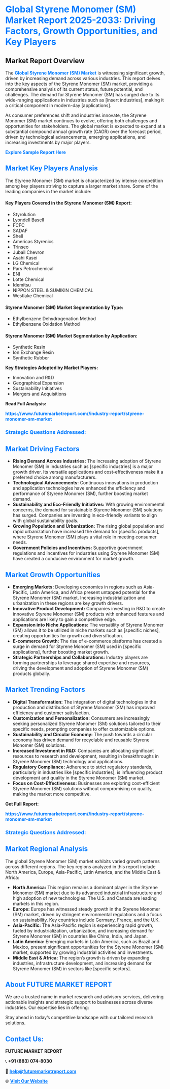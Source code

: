 <h1 style="color: #007BFF;">Global Styrene Monomer (SM) Market Report 2025-2033: Driving Factors, Growth Opportunities, and Key Players</h1>

<section id="overview">
<h2>Market Report Overview</h2>
<p>The <a href="https://www.futuremarketreport.com//industry-report/styrene-monomer-sm-market" style="color: #007BFF; text-decoration: none;"><strong>Global Styrene Monomer (SM) Market</strong></a> is witnessing significant growth, driven by increasing demand across various industries. This report delves into the key aspects of the Styrene Monomer (SM) market, providing a comprehensive analysis of its current status, future potential, and challenges. The demand for Styrene Monomer (SM) has surged due to its wide-ranging applications in industries such as [insert industries], making it a critical component in modern-day [applications].</p>
<p>As consumer preferences shift and industries innovate, the Styrene Monomer (SM) market continues to evolve, offering both challenges and opportunities for stakeholders. The global market is expected to expand at a substantial compound annual growth rate (CAGR) over the forecast period, driven by technological advancements, emerging applications, and increasing investments by major players.</p>
</section>

<section id="overview">
<p><a href="https://www.futuremarketreport.com//request-sample/reportId=59630" style="color: #007BFF; text-decoration: none;"><strong>Explore Sample Report Here</strong></a></p>
</section>

<section id="key-players">
<h2 style="color: #007BFF;">Market Key Players Analysis</h2>
<p>The Styrene Monomer (SM) market is characterized by intense competition among key players striving to capture a larger market share. Some of the leading companies in the market include:</p>
<h4>Key Players Covered in the Styrene Monomer (SM) Report:</h4>
<ul><li>Styrolution</li><li>Lyondell Basell</li><li>FCFC</li><li>SADAF</li><li>Shell</li><li>Americas Styrenics</li><li>Trinseo</li><li>Jubail Chevron</li><li>Asahi Kasei</li><li>LG Chemical</li><li>Pars Petrochemical</li><li>ENI</li><li>Lotte Chemical</li><li>Idemitsu</li><li>NIPPON STEEL &amp; SUMIKIN CHEMICAL</li><li>Westlake Chemical</li></ul>
<h4>Styrene Monomer (SM) Market Segmentation by Type:</h4>
<ul><li>Ethylbenzene Dehydrogenation Method</li><li>Ethylbenzene Oxidation Method</li></ul>

<h4>Styrene Monomer (SM) Market Segmentation by Application:</h4>
<ul><li>Synthetic Resin</li><li>Ion Exchange Resin</li><li>Synthetic Rubber</li></ul>
<p><strong>Key Strategies Adopted by Market Players:</strong></p>
<ul>
<li>Innovation and R&D</li>
<li>Geographical Expansion</li>
<li>Sustainability Initiatives</li>
<li>Mergers and Acquisitions</li>
</ul>
</section>

<section>
<p><strong>Read Full Analysis: </strong></p><a href="https://www.futuremarketreport.com//industry-report/styrene-monomer-sm-market" style="color: #007BFF; text-decoration: none;"><strong>https://www.futuremarketreport.com//industry-report/styrene-monomer-sm-market</strong></a>
<h3 style="color: #007BFF;">Strategic Questions Addressed:</h3>
</section>

<section id="driving-factors">
<h2 style="color: #007BFF;">Market Driving Factors</h2>
<ul>
<li><strong>Rising Demand Across Industries:</strong> The increasing adoption of Styrene Monomer (SM) in industries such as [specific industries] is a major growth driver. Its versatile applications and cost-effectiveness make it a preferred choice among manufacturers.</li>
<li><strong>Technological Advancements:</strong> Continuous innovations in production and application technologies have enhanced the efficiency and performance of Styrene Monomer (SM), further boosting market demand.</li>
<li><strong>Sustainability and Eco-Friendly Initiatives:</strong> With growing environmental concerns, the demand for sustainable Styrene Monomer (SM) solutions has surged. Companies are investing in eco-friendly variants to align with global sustainability goals.</li>
<li><strong>Growing Population and Urbanization:</strong> The rising global population and rapid urbanization have increased the demand for [specific products], where Styrene Monomer (SM) plays a vital role in meeting consumer needs.</li>
<li><strong>Government Policies and Incentives:</strong> Supportive government regulations and incentives for industries using Styrene Monomer (SM) have created a conducive environment for market growth.</li>
</ul>
</section>

<section id="growth-opportunities">
<h2 style="color: #007BFF;">Market Growth Opportunities</h2>
<ul>
<li><strong>Emerging Markets:</strong> Developing economies in regions such as Asia-Pacific, Latin America, and Africa present untapped potential for the Styrene Monomer (SM) market. Increasing industrialization and urbanization in these regions are key growth drivers.</li>
<li><strong>Innovative Product Development:</strong> Companies investing in R&D to create innovative Styrene Monomer (SM) products with enhanced features and applications are likely to gain a competitive edge.</li>
<li><strong>Expansion into Niche Applications:</strong> The versatility of Styrene Monomer (SM) allows it to be utilized in niche markets such as [specific niches], creating opportunities for growth and diversification.</li>
<li><strong>E-commerce Growth:</strong> The rise of e-commerce platforms has created a surge in demand for Styrene Monomer (SM) used in [specific applications], further boosting market growth.</li>
<li><strong>Strategic Partnerships and Collaborations:</strong> Industry players are forming partnerships to leverage shared expertise and resources, driving the development and adoption of Styrene Monomer (SM) products globally.</li>
</ul>
</section>

<section id="trending-factors">
<h2 style="color: #007BFF;">Market Trending Factors</h2>
<ul>
<li><strong>Digital Transformation:</strong> The integration of digital technologies in the production and distribution of Styrene Monomer (SM) has improved efficiency and customer satisfaction.</li>
<li><strong>Customization and Personalization:</strong> Consumers are increasingly seeking personalized Styrene Monomer (SM) solutions tailored to their specific needs, prompting companies to offer customizable options.</li>
<li><strong>Sustainability and Circular Economy:</strong> The push towards a circular economy has driven demand for recyclable and reusable Styrene Monomer (SM) solutions.</li>
<li><strong>Increased Investment in R&D:</strong> Companies are allocating significant resources to research and development, resulting in breakthroughs in Styrene Monomer (SM) technology and applications.</li>
<li><strong>Regulatory Compliance:</strong> Adherence to strict regulatory standards, particularly in industries like [specific industries], is influencing product development and quality in the Styrene Monomer (SM) market.</li>
<li><strong>Focus on Cost-Effectiveness:</strong> Businesses are exploring cost-efficient Styrene Monomer (SM) solutions without compromising on quality, making the market more competitive.</li>
</ul>
</section>

<section>
<p><strong>Get Full Report: </strong></p><a href="https://www.futuremarketreport.com//industry-report/styrene-monomer-sm-market" style="color: #007BFF; text-decoration: none;"><strong>https://www.futuremarketreport.com//industry-report/styrene-monomer-sm-market</strong></a>
<h3 style="color: #007BFF;">Strategic Questions Addressed:</h3>
</section>


<section id="regional-analysis">
<h2 style="color: #007BFF;">Market Regional Analysis</h2>
<p>The global Styrene Monomer (SM) market exhibits varied growth patterns across different regions. The key regions analyzed in this report include North America, Europe, Asia-Pacific, Latin America, and the Middle East & Africa:</p>
<ul>
<li><strong>North America:</strong> This region remains a dominant player in the Styrene Monomer (SM) market due to its advanced industrial infrastructure and high adoption of new technologies. The U.S. and Canada are leading markets in this region.</li>
<li><strong>Europe:</strong> Europe has witnessed steady growth in the Styrene Monomer (SM) market, driven by stringent environmental regulations and a focus on sustainability. Key countries include Germany, France, and the U.K.</li>
<li><strong>Asia-Pacific:</strong> The Asia-Pacific region is experiencing rapid growth, fueled by industrialization, urbanization, and increasing demand for Styrene Monomer (SM) in countries like China, India, and Japan.</li>
<li><strong>Latin America:</strong> Emerging markets in Latin America, such as Brazil and Mexico, present significant opportunities for the Styrene Monomer (SM) market, supported by growing industrial activities and investments.</li>
<li><strong>Middle East & Africa:</strong> The region’s growth is driven by expanding industries, infrastructure development, and increasing demand for Styrene Monomer (SM) in sectors like [specific sectors].</li>
</ul>
</section>

<footer>
<h2 style="color: #007BFF;">About FUTURE MARKET REPORT</h2>
<p>We are a trusted name in market research and advisory services, delivering actionable insights and strategic support to businesses across diverse industries. Our expertise lies in offering:</p>

<p>Stay ahead in today’s competitive landscape with our tailored research solutions.</p>

<h2 style="color: #007BFF;">Contact Us:</h2>
<p><strong>FUTURE MARKET REPORT</strong></p>
<p>📞 <strong>+91 (883) 074-8030</strong></p>
<p>📧 <strong><a href="mailto:help@futuremarketreport.com" style="color: #007BFF;">help@futuremarketreport.com</a></strong></p>
<p>🌐 <strong><a href="https://www.futuremarketreport.com/" style="color: #007BFF;">Visit Our Website</a></strong></p>
</footer>